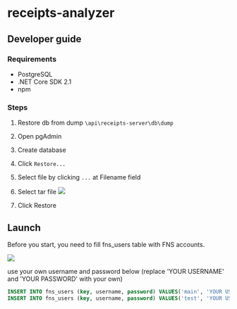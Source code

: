 # receipts-analyzer
## Developer guide
### Requirements
- PostgreSQL
- .NET Core SDK 2.1
- npm

### Steps

1. Restore db from dump `\api\receipts-server\db\dump` 
1. Open pgAdmin
1. Create database
1. Click `Restore...`
1. Select file by clicking `...` at Filename field
1. Select tar file
[<img src="https://i.imgur.com/uY15710.png">](https://i.imgur.com/uY15710.png)

1. Click Restore

## Launch
Before you start, you need to fill fns_users table with FNS accounts.

[<img src="https://i.imgur.com/LbcFOFZ.png">](https://i.imgur.com/LbcFOFZ.png)

use your own username and password below (replace 'YOUR USERNAME' and 'YOUR PASSWORD' with your own)

```sql
INSERT INTO fns_users (key, username, password) VALUES('main', 'YOUR USERNAME', 'YOUR PASSWORD');
INSERT INTO fns_users (key, username, password) VALUES('test', 'YOUR USERNAME', 'YOUR PASSWORD');
```
